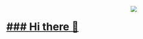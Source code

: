 <img align="right" src="https://visitor-badge.laobi.icu/badge?page_id=loukini.loukini"/>

<h1 align="center">
  <a href="https://tenor.com/fr/view/stitch-dancing-happy-dance-disney-gif-16238976"/>
### Hi there 👋

<!--
**loukini/loukini** is a ✨ _special_ ✨ repository because its `README.md` (this file) appears on your GitHub profile.

Here are some ideas to get you started:

- 🔭 I’m currently working on ...
- 🌱 I’m currently learning ...
- 👯 I’m looking to collaborate on ...
- 🤔 I’m looking for help with ...
- 💬 Ask me about ...
- 📫 How to reach me: ...
- 😄 Pronouns: ...
- ⚡ Fun fact: ...
-->
